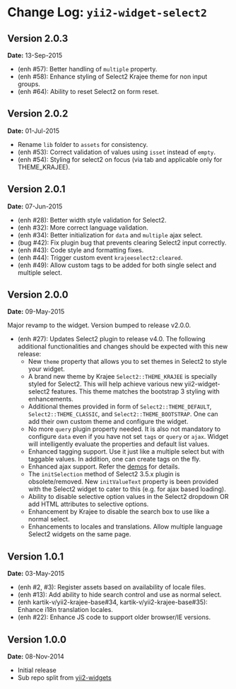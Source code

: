 Change Log: `yii2-widget-select2`
=================================

## Version 2.0.3

**Date:** 13-Sep-2015

- (enh #57): Better handling of `multiple` property.
- (enh #58): Enhance styling of Select2 Krajee theme for non input groups.
- (enh #64): Ability to reset Select2 on form reset.

## Version 2.0.2

**Date:** 01-Jul-2015

- Rename `lib` folder to `assets` for consistency.
- (enh #53): Correct validation of values using `isset` instead of `empty`.
- (enh #54): Styling for select2 on focus (via tab and applicable only for THEME_KRAJEE).

## Version 2.0.1

**Date:** 07-Jun-2015

- (enh #28): Better width style validation for Select2.
- (enh #32): More correct language validation.
- (enh #34): Better initialization for `data` and `multiple` ajax select.
- (bug #42): Fix plugin bug that prevents clearing Select2 input correctly.
- (enh #43): Code style and formatting fixes.
- (enh #44): Trigger custom event `krajeeselect2:cleared`.
- (enh #49): Allow custom tags to be added for both single select and multiple select.

## Version 2.0.0

**Date:** 09-May-2015

Major revamp to the widget. Version bumped to release v2.0.0.

- (enh #27): Updates Select2 plugin to release v4.0. The following additional functionalities and changes should be expected with this new release:
    - New `theme` property that allows you to set themes in Select2 to style your widget.
    - A brand new theme by Krajee `Select2::THEME_KRAJEE` is specially styled for Select2. This will help achieve various new yii2-widget-select2 features. This theme matches the bootstrap 3 styling with enhancements.
    - Additional themes provided in form of `Select2::THEME_DEFAULT`, `Select2::THEME_CLASSIC`, and `Select2::THEME_BOOTSTRAP`. One can add their own custom theme and configure the widget.
    - No more `query` plugin property needed. It is also not mandatory to configure `data` even if you have not set `tags` or `query` or `ajax`. Widget will intelligently evaluate the properties and default list values.
    - Enhanced tagging support. Use it just like a multiple select but with taggable values. In addition, one can create tags on the fly.
    - Enhanced ajax support. Refer the [demos](http://demos.krajee.com/widget-details/select2) for details.
    - The `initSelection` method of Select2 3.5.x plugin is obsolete/removed. New `initValueText` property is been provided with the Select2 widget to cater to this (e.g. for ajax based loading).
    - Ability to disable selective option values in the Select2 dropdown OR add HTML attributes to selective options.
    - Enhancement by Krajee to disable the search box to use like a normal select.
    - Enhancements to locales and translations. Allow multiple language Select2 widgets on the same page.
    
## Version 1.0.1

**Date:** 03-May-2015

- (enh #2, #3): Register assets based on availability of locale files.
- (enh #13): Add ability to hide search control and use as normal select.
- (enh kartik-v/yii2-krajee-base#34, kartik-v/yii2-krajee-base#35): Enhance i18n translation locales.
- (enh #22): Enhance JS code to support older browser/IE versions.

## Version 1.0.0

**Date:** 08-Nov-2014

- Initial release 
- Sub repo split from [yii2-widgets](https://github.com/kartik-v/yii2-widgets)
